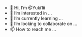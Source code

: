 - 👋 Hi, I’m @Yuki1ii
- 👀 I’m interested in ...
- 🌱 I’m currently learning ...
- 💞️ I’m looking to collaborate on ...
- 📫 How to reach me ...

<!---
Yuki1ii/Yuki1ii is a ✨ special ✨ repository because its `README.md` (this file) appears on your GitHub profile.
You can click the Preview link to take a look at your changes.
--->
